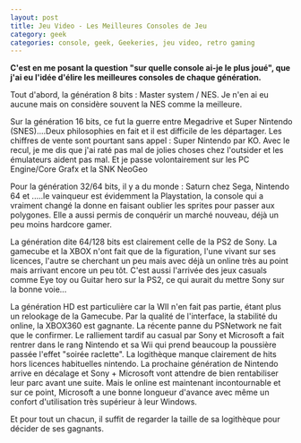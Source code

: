 ```yaml
---
layout: post
title: Jeu Video - Les Meilleures Consoles de Jeu
category: geek
categories: console, geek, Geekeries, jeu video, retro gaming
---
```

**C'est en me posant la question "sur quelle console ai-je le plus joué", que j'ai eu l'idée d'élire les meilleures consoles de chaque génération.**

Tout d'abord, la génération 8 bits : Master system / NES. Je n'en ai eu aucune mais on considère souvent la NES comme la meilleure.

Sur la génération 16 bits, ce fut la guerre entre Megadrive et Super Nintendo (SNES)....Deux philosophies en fait et il est difficile de les départager. Les chiffres de vente sont pourtant sans appel : Super Nintendo par KO. Avec le recul, je me dis que j'ai raté pas mal de jolies choses chez l'outsider et les émulateurs aident pas mal. Et je passe volontairement sur les PC Engine/Core Grafx et la SNK NeoGeo

Pour la génération 32/64 bits, il y a du monde : Saturn chez Sega, Nintendo 64 et .....le vainqueur est évidemment la Playstation, la console qui a vraiment changé la donne en faisant oublier les sprites pour passer aux polygones. Elle a aussi permis de conquérir un marché nouveau, déjà un peu moins hardcore gamer.

La génération dite 64/128 bits est clairement celle de la PS2 de Sony. La gamecube et la XBOX n'ont fait que de la figuration, l'une vivant sur ses licences, l'autre se cherchant un peu mais avec déjà un online très au point mais arrivant encore un peu tôt. C'est aussi l'arrivée des jeux casuals comme Eye toy ou Guitar hero sur la PS2, ce qui aurait du mettre Sony sur la bonne voie...

La génération HD est particulière car la WII n'en fait pas partie, étant plus un relookage de la Gamecube. Par la qualité de l'interface, la stabilité du online, la XBOX360 est gagnante. La récente panne du PSNetwork ne fait que le confirmer. Le ralliement tardif au casual par Sony et Microsoft a fait rentrer dans le rang Nintendo et sa Wii qui prend beaucoup la poussière passée l'effet "soirée raclette". La logithèque manque clairement de hits hors licences habituelles nintendo.
La prochaine génération de Nintendo arrive en décalage et Sony + Microsoft vont attendre de bien rentabiliser leur parc avant une suite. Mais le online est maintenant incontournable et sur ce point, Microsoft a une bonne longueur d'avance avec même un confort d'utilisation très supérieur à leur Windows.

Et pour tout un chacun, il suffit de regarder la taille de sa logithèque pour décider de ses gagnants.

